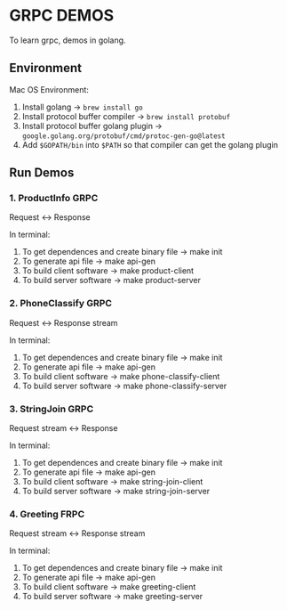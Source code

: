 # GRPC DEMOS

To learn grpc, demos in golang.

## Environment

Mac OS Environment:

1. Install golang -> `brew install go`
2. Install protocol buffer compiler -> `brew install protobuf`
3. Install protocol buffer golang plugin -> `google.golang.org/protobuf/cmd/protoc-gen-go@latest`
4. Add `$GOPATH/bin` into `$PATH` so that compiler can get the golang plugin

## Run Demos

### 1. ProductInfo GRPC

Request <-> Response

In terminal:

1. To get dependences and create binary file -> make init
2. To generate api file -> make api-gen
3. To build client software -> make product-client
4. To build server software -> make product-server

### 2. PhoneClassify GRPC

Request <-> Response stream

In terminal:

1. To get dependences and create binary file -> make init
2. To generate api file -> make api-gen
3. To build client software -> make phone-classify-client
4. To build server software -> make phone-classify-server

### 3. StringJoin GRPC

Request stream <-> Response

In terminal:

1. To get dependences and create binary file -> make init
2. To generate api file -> make api-gen
3. To build client software -> make string-join-client
4. To build server software -> make string-join-server

### 4. Greeting FRPC

Request stream <-> Response stream

In terminal:

1. To get dependences and create binary file -> make init
2. To generate api file -> make api-gen
3. To build client software -> make greeting-client
4. To build server software -> make greeting-server